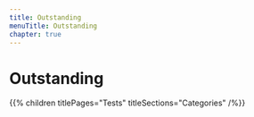 ```yaml
---
title: Outstanding
menuTitle: Outstanding
chapter: true
---
```


# Outstanding

{{% children titlePages="Tests" titleSections="Categories" /%}}
